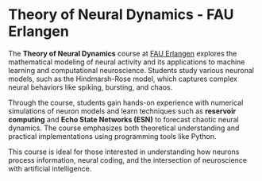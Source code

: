 <h1>Theory of Neural Dynamics - FAU Erlangen</h1>

<p>The <strong>Theory of Neural Dynamics</strong> course at <a href="https://www.fau.eu">FAU Erlangen</a> explores the mathematical modeling of neural activity and its applications to machine learning and computational neuroscience. Students study various neuronal models, such as the Hindmarsh-Rose model, which captures complex neural behaviors like spiking, bursting, and chaos.</p>

<p>Through the course, students gain hands-on experience with numerical simulations of neuron models and learn techniques such as <strong>reservoir computing</strong> and <strong>Echo State Networks (ESN)</strong> to forecast chaotic neural dynamics. The course emphasizes both theoretical understanding and practical implementations using programming tools like Python.</p>

<p>This course is ideal for those interested in understanding how neurons process information, neural coding, and the intersection of neuroscience with artificial intelligence.</p>
